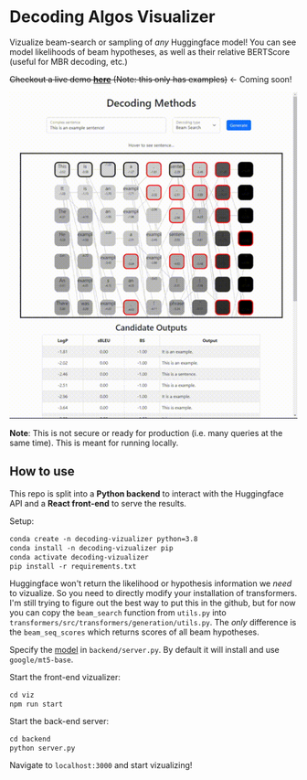 # Decoding Algos Visualizer
Vizualize beam-search or sampling of *any* Huggingface model! You can see model likelihoods of beam hypotheses, as well as their relative BERTScore (useful for MBR decoding, etc.)

~~Checkout a live demo **[here]()** (Note: this only has examples)~~ <- Coming soon!

![demo image](demo.gif)

**Note**: This is not secure or ready for production (i.e. many queries at the same time). This is meant for running locally.

## How to use
This repo is split into a **Python backend** to interact with the Huggingface API and a **React front-end** to serve the results.

Setup:
```
conda create -n decoding-vizualizer python=3.8
conda install -n decoding-vizualizer pip
conda activate decoding-vizualizer
pip install -r requirements.txt
```

Huggingface won't return the likelihood or hypothesis information we *need* to vizualize. So you need to directly modify your installation of transformers. I'm still trying to figure out the best way to put this in the github, but for now you can copy the `beam_search` function from `utils.py` into `transformers/src/transformers/generation/utils.py`. The *only* difference is the `beam_seq_scores` which returns scores of all beam hypotheses.

Specify the [model](https://huggingface.co/models) in `backend/server.py`. By default it will install and use `google/mt5-base`.

Start the front-end vizualizer:
```
cd viz
npm run start
```

Start the back-end server:
```
cd backend
python server.py
```

Navigate to `localhost:3000` and start vizualizing!
